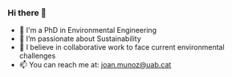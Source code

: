 ### Hi there 👋

- 🔭 I'm a PhD in Environmental Engineering
- 🌱 I’m passionate about Sustainability
- 👯 I believe in collaborative work to face current environmental challenges 
- 📫 You can reach me at: joan.munoz@uab.cat
